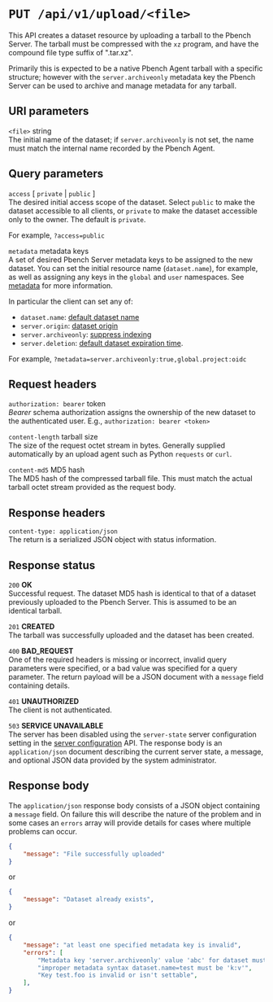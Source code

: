 # `PUT /api/v1/upload/<file>`

This API creates a dataset resource by uploading a tarball to the Pbench Server.
The tarball must be compressed with the `xz` program, and have the compound
file type suffix of ".tar.xz".

Primarily this is expected to be a native Pbench Agent tarball with a specific
structure; however with the `server.archiveonly` metadata key the Pbench Server
can be used to archive and manage metadata for any tarball.

## URI parameters

`<file>` string \
The initial name of the dataset; if `server.archiveonly` is not set, the name must
match the internal name recorded by the Pbench Agent.

## Query parameters

`access` [ `private` | `public` ] \
The desired initial access scope of the dataset. Select `public` to make the dataset
accessible to all clients, or `private` to make the dataset accessible only
to the owner. The default is `private`.

For example, `?access=public`

`metadata` metadata keys \
A set of desired Pbench Server metadata keys to be assigned to the new dataset.
You can set the initial resource name (`dataset.name`), for example, as well as
assigning any keys in the `global` and `user` namespaces. See
[metadata](../metadata.md) for more information.

In particular the client can set any of:
* `dataset.name`: [default dataset name](../metadata.md#datasetname)
* `server.origin`: [dataset origin](../metadata.md#serverorigin)
* `server.archiveonly`: [suppress indexing](../metadata.md#serverarchiveonly)
* `server.deletion`: [default dataset expiration time](../metadata.md#serverdeletion).

For example, `?metadata=server.archiveonly:true,global.project:oidc`

## Request headers

`authorization: bearer` token \
*Bearer* schema authorization assigns the ownership of the new dataset to the
authenticated user. E.g., `authorization: bearer <token>`

`content-length` tarball size \
The size of the request octet stream in bytes. Generally supplied automatically by
an upload agent such as Python `requests` or `curl`.

`content-md5` MD5 hash \
The MD5 hash of the compressed tarball file. This must match the actual tarball
octet stream provided as the request body.

## Response headers

`content-type: application/json` \
The return is a serialized JSON object with status information.

## Response status

`200`   **OK** \
Successful request. The dataset MD5 hash is identical to that of a dataset
previously uploaded to the Pbench Server. This is assumed to be an identical
tarball.

`201`   **CREATED** \
The tarball was successfully uploaded and the dataset has been created.

`400`   **BAD_REQUEST** \
One of the required headers is missing or incorrect, invalid query parameters
were specified, or a bad value was specified for a query parameter. The return
payload will be a JSON document with a `message` field containing details.

`401`   **UNAUTHORIZED** \
The client is not authenticated.

`503`   **SERVICE UNAVAILABLE** \
The server has been disabled using the `server-state` server configuration
setting in the [server configuration](./server_config.md) API. The response
body is an `application/json` document describing the current server state,
a message, and optional JSON data provided by the system administrator.

## Response body

The `application/json` response body consists of a JSON object containing a
`message` field. On failure this will describe the nature of the problem and
in some cases an `errors` array will provide details for cases where multiple
problems can occur.

```json
{
    "message": "File successfully uploaded"
}
```

or

```json
{
    "message": "Dataset already exists",
}
```

or

```json
{
    "message": "at least one specified metadata key is invalid",
    "errors": [
        "Metadata key 'server.archiveonly' value 'abc' for dataset must be a boolean",
        "improper metadata syntax dataset.name=test must be 'k:v'",
        "Key test.foo is invalid or isn't settable",
    ],
}
```
